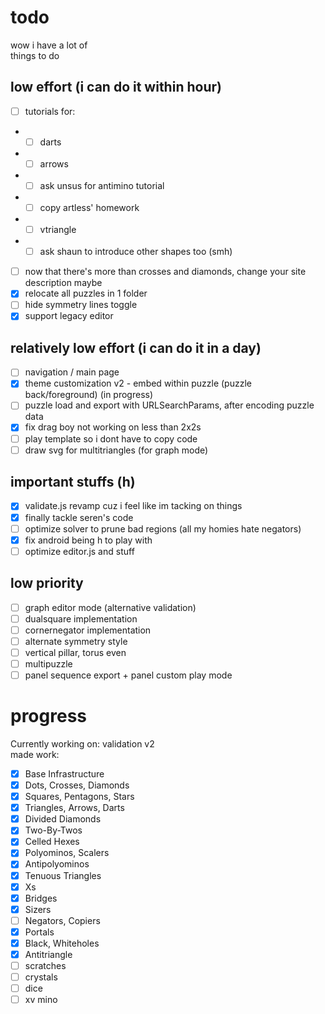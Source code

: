 # todo
wow i have a lot of   
things to do

## low effort (i can do it within hour)
- [ ] tutorials for:
- - [ ] darts
- - [ ] arrows
- - [ ] ask unsus for antimino tutorial
- - [ ] copy artless' homework
- - [ ] vtriangle
- - [ ] ask shaun to introduce other shapes too (smh)
- [ ] now that there's more than crosses and diamonds, change your site description maybe
- [x] relocate all puzzles in 1 folder
- [ ] hide symmetry lines toggle
- [x] support legacy editor

## relatively low effort (i can do it in a day)
- [ ] navigation / main page
- [x] theme customization v2 - embed within puzzle (puzzle back/foreground) (in progress)
- [ ] puzzle load and export with URLSearchParams, after encoding puzzle data
- [x] fix drag boy not working on less than 2x2s
- [ ] play template so i dont have to copy code
- [ ] draw svg for multitriangles (for graph mode)

## important stuffs (h)
- [x] validate.js revamp cuz i feel like im tacking on things
- [x] finally tackle seren's code
- [ ] optimize solver to prune bad regions (all my homies hate negators)
- [x] fix android being h to play with
- [ ] optimize editor.js and stuff

## low priority
- [ ] graph editor mode (alternative validation)
- [ ] dualsquare implementation
- [ ] cornernegator implementation
- [ ] alternate symmetry style
- [ ] vertical pillar, torus even
- [ ] multipuzzle
- [ ] panel sequence export + panel custom play mode

# progress

Currently working on: validation v2  
made work:
- [x] Base Infrastructure
- [x] Dots, Crosses, Diamonds
- [x] Squares, Pentagons, Stars
- [x] Triangles, Arrows, Darts
- [x] Divided Diamonds
- [x] Two-By-Twos
- [x] Celled Hexes
- [x] Polyominos, Scalers
- [x] Antipolyominos
- [x] Tenuous Triangles
- [x] Xs
- [x] Bridges
- [x] Sizers
- [ ] Negators, Copiers
- [x] Portals
- [x] Black, Whiteholes
- [x] Antitriangle
- [ ] scratches
- [ ] crystals
- [ ] dice
- [ ] xv mino